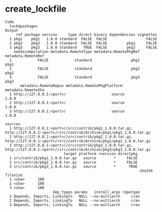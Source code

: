 # create_lockfile

    Code
      lock$packages
    Output
         ref package version     type direct binary dependencies vignettes
      1 pkg1    pkg1   1.0.0 standard  FALSE  FALSE                  FALSE
      2 pkg2    pkg2   1.0.0 standard  FALSE  FALSE         pkg1     FALSE
      3 pkg3    pkg3   1.0.0 standard   TRUE  FALSE         pkg2     FALSE
        needscompilation metadata.RemoteType metadata.RemotePkgRef metadata.RemoteRef
      1            FALSE            standard                  pkg1               pkg1
      2            FALSE            standard                  pkg2               pkg2
      3            FALSE            standard                  pkg3               pkg3
           metadata.RemoteRepos metadata.RemotePkgPlatform metadata.RemoteSha
      1 http://127.0.0.1:<port>/                     source              1.0.0
      2 http://127.0.0.1:<port>/                     source              1.0.0
      3 http://127.0.0.1:<port>/                     source              1.0.0
                                                                                                                          sources
      1 http://127.0.0.1:<port>//src/contrib/pkg1_1.0.0.tar.gz, http://127.0.0.1:<port>//src/contrib/Archive/pkg1/pkg1_1.0.0.tar.gz
      2 http://127.0.0.1:<port>//src/contrib/pkg2_1.0.0.tar.gz, http://127.0.0.1:<port>//src/contrib/Archive/pkg2/pkg2_1.0.0.tar.gz
      3 http://127.0.0.1:<port>//src/contrib/pkg3_1.0.0.tar.gz, http://127.0.0.1:<port>//src/contrib/Archive/pkg3/pkg3_1.0.0.tar.gz
                               target platform rversion directpkg
      1 src/contrib/pkg1_1.0.0.tar.gz   source        *     FALSE
      2 src/contrib/pkg2_1.0.0.tar.gz   source        *     FALSE
      3 src/contrib/pkg3_1.0.0.tar.gz   source        *      TRUE
                                                                  sha256 filesize
      1 <sha>      100
      2 <sha>      100
      3 <sha>      100
                          dep_types params   install_args repotype
      1 Depends, Imports, LinkingTo   NULL --no-multiarch     cran
      2 Depends, Imports, LinkingTo   NULL --no-multiarch     cran
      3 Depends, Imports, LinkingTo   NULL --no-multiarch     cran

